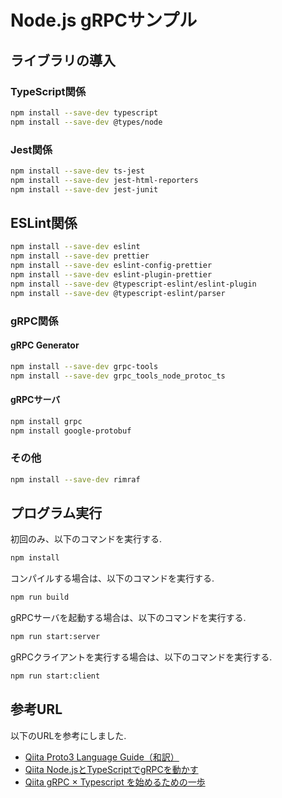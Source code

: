 # Node.js gRPCサンプル

## ライブラリの導入

### TypeScript関係

```sh
npm install --save-dev typescript
npm install --save-dev @types/node
```

### Jest関係

```sh
npm install --save-dev ts-jest
npm install --save-dev jest-html-reporters
npm install --save-dev jest-junit
```

## ESLint関係

```sh
npm install --save-dev eslint
npm install --save-dev prettier
npm install --save-dev eslint-config-prettier
npm install --save-dev eslint-plugin-prettier
npm install --save-dev @typescript-eslint/eslint-plugin
npm install --save-dev @typescript-eslint/parser
```

### gRPC関係

#### gRPC Generator

```sh
npm install --save-dev grpc-tools
npm install --save-dev grpc_tools_node_protoc_ts
```

#### gRPCサーバ

```sh
npm install grpc
npm install google-protobuf
```

### その他

```sh
npm install --save-dev rimraf
```

## プログラム実行

初回のみ、以下のコマンドを実行する.

```sh
npm install
```

コンパイルする場合は、以下のコマンドを実行する.

```sh
npm run build
```

gRPCサーバを起動する場合は、以下のコマンドを実行する.

```sh
npm run start:server
```

gRPCクライアントを実行する場合は、以下のコマンドを実行する.

```sh
npm run start:client
```



## 参考URL
以下のURLを参考にしました.

- [Qiita Proto3 Language Guide（和訳）](https://qiita.com/CyLomw/items/9aa4551bd6bb9c0818b6)
- [Qiita Node.jsとTypeScriptでgRPCを動かす](https://qiita.com/daisaru11/items/67366061f7244378639c)
- [Qiita gRPC × Typescript を始めるための一歩](https://qiita.com/ohs30359-nobuhara/items/f11857d5d3d9dbc6637b)